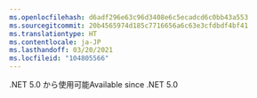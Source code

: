 ```yaml
---
ms.openlocfilehash: d6adf296e63c96d3408e6c5ecadcd6c0bb43a553
ms.sourcegitcommit: 20b4565974d185c7716656a6c63e3cfdbdf4bf41
ms.translationtype: HT
ms.contentlocale: ja-JP
ms.lasthandoff: 03/20/2021
ms.locfileid: "104805566"
---
```

<span data-ttu-id="3ad61-101">.NET 5.0 から使用可能</span><span class="sxs-lookup"><span data-stu-id="3ad61-101">Available since .NET 5.0</span></span>
